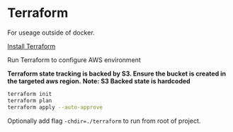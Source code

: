 # Terraform

For useage outside of docker.

[Install Terraform](https://developer.hashicorp.com/terraform/install)

Run Terraform to configure AWS environment

**Terraform state tracking is backed by S3. Ensure the bucket is created in the targeted aws region.**
**Note: S3 Backed state is hardcoded**

```bash
terraform init
terraform plan
terraform apply --auto-approve
```

Optionally add flag `-chdir=./terraform` to run from root of project.
